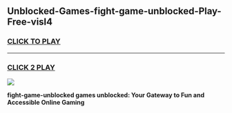 
## Unblocked-Games-fight-game-unblocked-Play-Free-visl4
<h3>
<a href="https://premium76.site?title=fight-game-unblocked&ref=10A">CLICK TO PLAY</a></h3>
<hr>

<h3>
<a href="https://premium76.site?title=fight-game-unblocked&ref=10A">CLICK 2 PLAY</a>
  
</h3>

<a href="https://premium76.site?title=fight-game-unblocked&ref=10A"><img src="https://clearcache.store/games.png"></a>


**fight-game-unblocked games unblocked: Your Gateway to Fun and Accessible Online Gaming**
